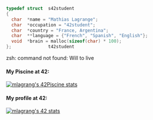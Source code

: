```C
typedef struct  s42student
{
  char  *name = "Mathias Lagrange";
  char  *occupation = "42student";
  char  *country = "France, Argentina";
  char  **language = {"French", "Spanish", "English"};
  void  *brain = malloc(sizeof(char) * 100);
};              t42student
```

zsh: command not found: Will to live

<h4>My Piscine at 42:</h4>

[![mlagrang's 42Piscine stats](https://badge42.herokuapp.com/api/stats/mlagrang?cursus=C%20Piscine)](https://github.com/JaeSeoKim/badge42)

<h4>My profile at 42:</h4>

[![mlagrang's 42 stats](https://badge42.herokuapp.com/api/stats/mlagrang?darkmode=true)](https://github.com/JaeSeoKim/badge42)
